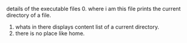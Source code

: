 details of the executable files
0. where i am
this file prints the current directory of a file.
1. whats in there
displays content list of a current directory.
2. there is no place like home.
